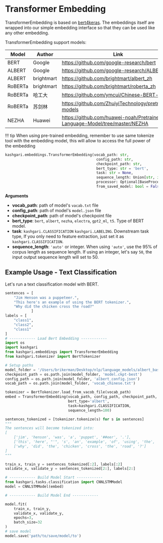 # Transformer Embedding

TransformerEmbedding is based on [bert4keras](https://github.com/bojone/bert4keras). The embeddings itself are wrapped into our simple embedding interface so that they can be used like any other embedding.

TransformerEmbedding support models:

| Model   | Author | Link                                                                       |     | Example |
| ------- | ------ | -------------------------------------------------------------------------- | --- | ------- |
| BERT    | Google | https://github.com/google-research/bert                                    |     |         |
| ALBERT  | Google | https://github.com/google-research/ALBERT                                  |     |         |
| ALBERT  | brightmart   | https://github.com/brightmart/albert_zh                                    |     |         |
| RoBERTa | brightmart   | https://github.com/brightmart/roberta_zh                                   |     |         |
| RoBERTa | 哈工大 | https://github.com/ymcui/Chinese-BERT-wwm                                  |     |         |
| RoBERTa | 苏剑林 | https://github.com/ZhuiyiTechnology/pretrained-models                      |     |         |
| NEZHA   | Huawei | https://github.com/huawei-noah/Pretrained-Language-Model/tree/master/NEZHA |     |         |

!!! tip
When using pre-trained embedding, remember to use same tokenize tool with the embedding model, this will allow to access the full power of the embedding

```python
kashgari.embeddings.TransformerEmbedding(vocab_path: str,
                                          config_path: str,
                                          checkpoint_path: str,
                                          bert_type: str = 'bert',
                                          task: str = None,
                                          sequence_length: Union[str, int] = 'auto',
                                          processor: Optional[BaseProcessor] = None,
                                          from_saved_model: bool = False):
```

**Arguments**

- **vocab_path**: path of model's `vacab.txt` file
- **config_path**: path of model's `model.json` file
- **checkpoint_path**: path of model's checkpoint file
- **bert_type**: `bert`, `albert`, `nezha`, `electra`, `gpt2_ml`, `t5`. Type of BERT model.
- **task**: `kashgari.CLASSIFICATION` `kashgari.LABELING`. Downstream task type, If you only need to feature extraction, just set it as `kashgari.CLASSIFICATION`.
- **sequence_length**: `'auto'` or integer. When using `'auto'`, use the 95% of corpus length as sequence length. If using an integer, let's say `50`, the input output sequence length will set to 50.

## Example Usage - Text Classification

Let's run a text classification model with BERT.

```python
sentences = [
    "Jim Henson was a puppeteer.",
    "This here's an example of using the BERT tokenizer.",
    "Why did the chicken cross the road?"
            ]
labels = [
    "class1",
    "class2",
    "class1"
]
# ------------ Load Bert Embedding ------------
import os
import kashgari
from kashgari.embeddings import TransformerEmbedding
from kashgari.tokenizer import BertTokenizer

# Setup paths
model_folder = '/Users/brikerman/Desktop/nlp/language_models/albert_base'
checkpoint_path = os.path.join(model_folder, 'model.ckpt-best')
config_path = os.path.join(model_folder, 'albert_config.json')
vocab_path = os.path.join(model_folder, 'vocab_chinese.txt')

tokenizer = BertTokenizer.load_from_vacob_file(vocab_path)
embed = TransformerEmbedding(vocab_path, config_path, checkpoint_path,
                             bert_type='albert',
                             task=kashgari.CLASSIFICATION,
                             sequence_length=100)

sentences_tokenized = [tokenizer.tokenize(s) for s in sentences]
"""
The sentences will become tokenized into:
[
    ['jim', 'henson', 'was', 'a', 'puppet', '##eer', '.'],
    ['this', 'here', "'", 's', 'an', 'example', 'of', 'using', 'the', 'bert', 'token', '##izer', '.'],
    ['why', 'did', 'the', 'chicken', 'cross', 'the', 'road', '?']
]
"""

train_x, train_y = sentences_tokenized[:2], labels[:2]
validate_x, validate_y = sentences_tokenized[2:], labels[2:]

# ------------ Build Model Start ------------
from kashgari.tasks.classification import CNNLSTMModel
model = CNNLSTMModel(embed)

# ------------ Build Model End ------------

model.fit(
    train_x, train_y,
    validate_x, validate_y,
    epochs=3,
    batch_size=32
)
# save model
model.save('path/to/save/model/to')
```

